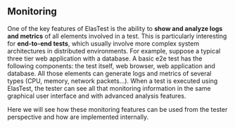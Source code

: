 <div class="range range-xs-left">
<div class="cell-xs-10 cell-lg-6 text-md-left inset-md-right-80 cell-lg-push-1 offset-top-50 offset-lg-top-0">
<h2 id="content" class="h1">Monitoring</h2>
<div class="offset-top-30 offset-md-top-50">
</div>
</div>
</div>

One of the key features of ElasTest is the ability to **show and analyze logs and metrics** of all elements involved in a test. This is particularly interesting for **end-to-end tests**, which usually involve more complex system architectures in distributed environments. For example, suppose a typical three tier web application with a database. A basic e2e test has the following components: the test itself, web browser, web application and database. All those elements can generate logs and metrics of several types (CPU, memory, network packets…). When a test is executed using ElasTest, the tester can see all that monitoring information in the same graphical user interface and with advanced analysis features.

Here we will see how these monitoring features can be used from the tester perspective and how are implemented internally.
